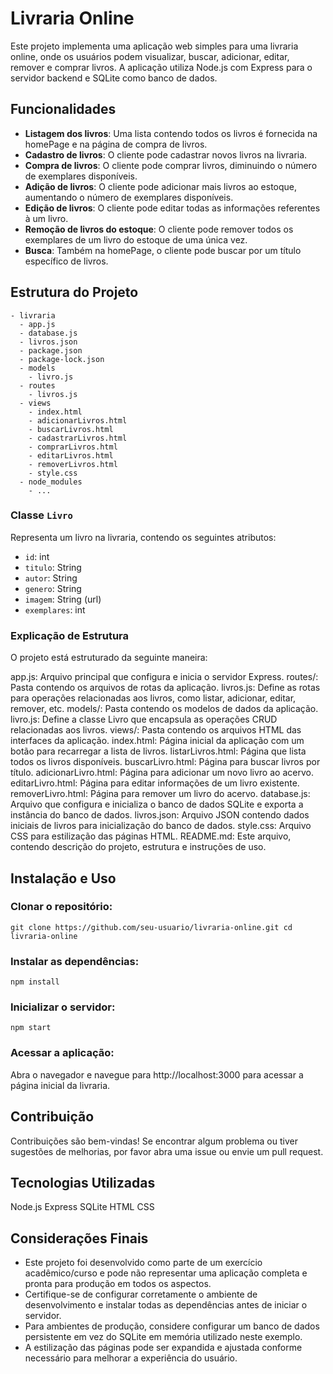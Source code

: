 # Livraria Online

Este projeto implementa uma aplicação web simples para uma livraria online, onde os usuários podem visualizar, buscar, adicionar, editar, remover e comprar livros. A aplicação utiliza Node.js com Express para o servidor backend e SQLite como banco de dados.

## Funcionalidades

- **Listagem dos livros**: Uma lista contendo todos os livros é fornecida na homePage e na página de compra de livros.
- **Cadastro de livros**: O cliente pode cadastrar novos livros na livraria.
- **Compra de livros**: O cliente pode comprar livros, diminuindo o número de exemplares disponíveis.
- **Adição de livros**: O cliente pode adicionar mais livros ao estoque, aumentando o número de exemplares disponíveis.
- **Edição de livros**: O cliente pode editar todas as informações referentes à um livro.
- **Remoção de livros do estoque**: O cliente pode remover todos os exemplares de um livro do estoque de uma única vez.
- **Busca**: Também na homePage, o cliente pode buscar por um título específico de livros.

## Estrutura do Projeto
```
- livraria
  - app.js
  - database.js
  - livros.json
  - package.json
  - package-lock.json
  - models
    - livro.js
  - routes
    - livros.js
  - views
    - index.html
    - adicionarLivros.html
    - buscarLivros.html
    - cadastrarLivros.html
    - comprarLivros.html
    - editarLivros.html
    - removerLivros.html
    - style.css
  - node_modules
    - ...
```

### Classe `Livro`

Representa um livro na livraria, contendo os seguintes atributos:
- `id`: int
- `titulo`: String
- `autor`: String
- `genero`: String
- `imagem`: String (url)
- `exemplares`: int

### Explicação de Estrutura
O projeto está estruturado da seguinte maneira:

app.js: Arquivo principal que configura e inicia o servidor Express.
routes/: Pasta contendo os arquivos de rotas da aplicação.
livros.js: Define as rotas para operações relacionadas aos livros, como listar, adicionar, editar, remover, etc.
models/: Pasta contendo os modelos de dados da aplicação.
livro.js: Define a classe Livro que encapsula as operações CRUD relacionadas aos livros.
views/: Pasta contendo os arquivos HTML das interfaces da aplicação.
index.html: Página inicial da aplicação com um botão para recarregar a lista de livros.
listarLivros.html: Página que lista todos os livros disponíveis.
buscarLivro.html: Página para buscar livros por título.
adicionarLivro.html: Página para adicionar um novo livro ao acervo.
editarLivro.html: Página para editar informações de um livro existente.
removerLivro.html: Página para remover um livro do acervo.
database.js: Arquivo que configura e inicializa o banco de dados SQLite e exporta a instância do banco de dados.
livros.json: Arquivo JSON contendo dados iniciais de livros para inicialização do banco de dados.
style.css: Arquivo CSS para estilização das páginas HTML.
README.md: Este arquivo, contendo descrição do projeto, estrutura e instruções de uso.

## Instalação e Uso
### Clonar o repositório:
`
git clone https://github.com/seu-usuario/livraria-online.git
cd livraria-online
`

### Instalar as dependências:
`
npm install
`

### Inicializar o servidor:
`
npm start
`

### Acessar a aplicação:
Abra o navegador e navegue para http://localhost:3000 para acessar a página inicial da livraria.

## Contribuição
Contribuições são bem-vindas! Se encontrar algum problema ou tiver sugestões de melhorias, por favor abra uma issue ou envie um pull request.

## Tecnologias Utilizadas
Node.js
Express
SQLite
HTML
CSS

## Considerações Finais
- Este projeto foi desenvolvido como parte de um exercício acadêmico/curso e pode não representar uma aplicação completa e pronta para produção em todos os aspectos.
- Certifique-se de configurar corretamente o ambiente de desenvolvimento e instalar todas as dependências antes de iniciar o servidor.
- Para ambientes de produção, considere configurar um banco de dados persistente em vez do SQLite em memória utilizado neste exemplo.
- A estilização das páginas pode ser expandida e ajustada conforme necessário para melhorar a experiência do usuário.
